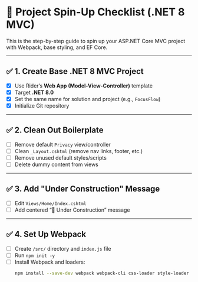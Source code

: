 # 🚀 Project Spin-Up Checklist (.NET 8 MVC)

This is the step-by-step guide to spin up your ASP.NET Core MVC project with Webpack, base styling, and EF Core.

---

## ✅ 1. Create Base .NET 8 MVC Project

- [x] Use Rider’s **Web App (Model-View-Controller)** template
- [x] Target **.NET 8.0**
- [x] Set the same name for solution and project (e.g., `FocusFlow`)
- [x] Initialize Git repository

---

## ✅ 2. Clean Out Boilerplate

- [ ] Remove default `Privacy` view/controller
- [ ] Clean `_Layout.cshtml` (remove nav links, footer, etc.)
- [ ] Remove unused default styles/scripts
- [ ] Delete dummy content from views

---

## ✅ 3. Add "Under Construction" Message

- [ ] Edit `Views/Home/Index.cshtml`
- [ ] Add centered “🚧 Under Construction” message

---

## ✅ 4. Set Up Webpack

- [ ] Create `/src/` directory and `index.js` file
- [ ] Run `npm init -y`
- [ ] Install Webpack and loaders:
  ```bash
  npm install --save-dev webpack webpack-cli css-loader style-loader
